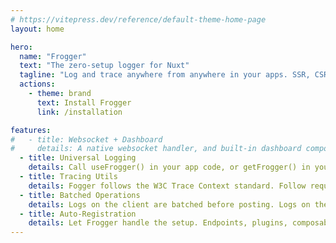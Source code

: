 ```yaml
---
# https://vitepress.dev/reference/default-theme-home-page
layout: home

hero:
  name: "Frogger"
  text: "The zero-setup logger for Nuxt"
  tagline: "Log and trace anywhere from anywhere in your apps. SSR, CSR, SPA, SSG, it just works."
  actions:
    - theme: brand
      text: Install Frogger
      link: /installation

features:
#   - title: Websocket + Dashboard
#     details: A native websocket handler, and built-in dashboard components let you view logs in real-time, real fast!
  - title: Universal Logging
    details: Call useFrogger() in your app code, or getFrogger() in your server routes. Log anywhere, anytime.
  - title: Tracing Utils
    details: Fogger follows the W3C Trace Context standard. Follow requests from client to server, or even to external services. 
  - title: Batched Operations
    details: Logs on the client are batched before posting. Logs on the server are batched before being written or posted externally.
  - title: Auto-Registration
    details: Let Frogger handle the setup. Endpoints, plugins, composables, and middleware. Don't want a feature? Just disable it.
---
```


